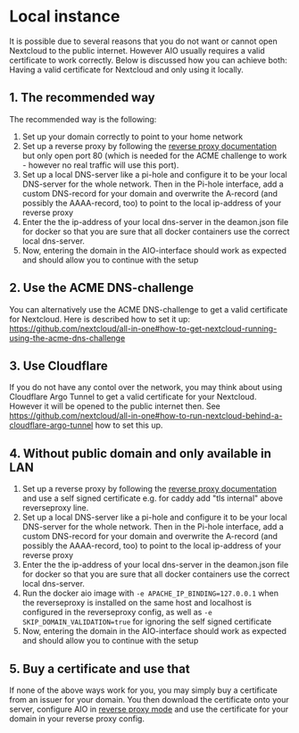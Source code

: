 # Local instance
It is possible due to several reasons that you do not want or cannot open Nextcloud to the public internet. However AIO usually requires a valid certificate to work correctly. Below is discussed how you can achieve both: Having a valid certificate for Nextcloud and only using it locally.

## 1. The recommended way
The recommended way is the following:
1. Set up your domain correctly to point to your home network
1. Set up a reverse proxy by following the [reverse proxy documentation](./reverse-proxy.md) but only open port 80 (which is needed for the ACME challenge to work - however no real traffic will use this port).
1. Set up a local DNS-server like a pi-hole and configure it to be your local DNS-server for the whole network. Then in the Pi-hole interface, add a custom DNS-record for your domain and overwrite the A-record (and possibly the AAAA-record, too) to point to the local ip-address of your reverse proxy 
1. Enter the the ip-address of your local dns-server in the deamon.json file for docker so that you are sure that all docker containers use the correct local dns-server.
1. Now, entering the domain in the AIO-interface should work as expected and should allow you to continue with the setup

## 2. Use the ACME DNS-challenge
You can alternatively use the ACME DNS-challenge to get a valid certificate for Nextcloud. Here is described how to set it up: https://github.com/nextcloud/all-in-one#how-to-get-nextcloud-running-using-the-acme-dns-challenge

## 3. Use Cloudflare
If you do not have any contol over the network, you may think about using Cloudflare Argo Tunnel to get a valid certificate for your Nextcloud. However it will be opened to the public internet then. See https://github.com/nextcloud/all-in-one#how-to-run-nextcloud-behind-a-cloudflare-argo-tunnel how to set this up.

## 4. Without public domain and only available in LAN 

1. Set up a reverse proxy by following the [reverse proxy documentation](./reverse-proxy.md) and use a self signed certificate e.g. for caddy add "tls internal" above reverseproxy line.
1. Set up a local DNS-server like a pi-hole and configure it to be your local DNS-server for the whole network. Then in the Pi-hole interface, add a custom DNS-record for your domain and overwrite the A-record (and possibly the AAAA-record, too) to point to the local ip-address of your reverse proxy 
1. Enter the the ip-address of your local dns-server in the deamon.json file for docker so that you are sure that all docker containers use the correct local dns-server.
1. Run the docker aio image with ```-e APACHE_IP_BINDING=127.0.0.1``` when the reverseproxy is installed on the same host and localhost is configured in the reverseproxy config, as well as ```-e SKIP_DOMAIN_VALIDATION=true``` for ignoring the self signed certificate
1. Now, entering the domain in the AIO-interface should work as expected and should allow you to continue with the setup

## 5. Buy a certificate and use that
If none of the above ways work for you, you may simply buy a certificate from an issuer for your domain. You then download the certificate onto your server, configure AIO in [reverse proxy mode](./reverse-proxy.md) and use the certificate for your domain in your reverse proxy config.
